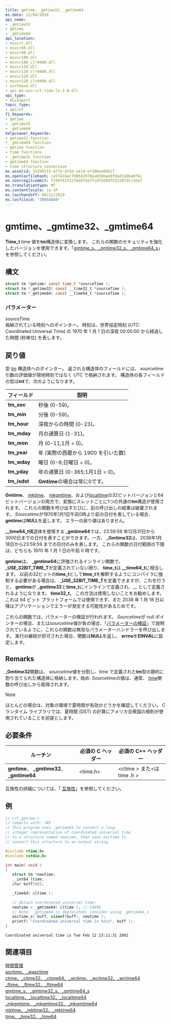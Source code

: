 ```yaml
---
title: gmtime、_gmtime32、_gmtime64
ms.date: 11/04/2016
api_name:
- _gmtime32
- gmtime
- _gmtime64
api_location:
- msvcrt.dll
- msvcr80.dll
- msvcr90.dll
- msvcr100.dll
- msvcr100_clr0400.dll
- msvcr110.dll
- msvcr110_clr0400.dll
- msvcr120.dll
- msvcr120_clr0400.dll
- ucrtbase.dll
- api-ms-win-crt-time-l1-1-0.dll
api_type:
- DLLExport
topic_type:
- apiref
f1_keywords:
- gmtime
- _gmtime32
- _gmtime64
helpviewer_keywords:
- gmtime32 function
- _gmtime64 function
- gmtime function
- time functions
- _gmtime32 function
- gmtime64 function
- time structure conversion
ms.assetid: 315501f3-477e-475d-a414-ef100ee0db27
ms.openlocfilehash: ca5f424ac7006d2976ea03bbae9f0ad3a96abf6c
ms.sourcegitcommit: f19474151276d47da77cdfd20df53128fdcc3ea7
ms.translationtype: MT
ms.contentlocale: ja-JP
ms.lasthandoff: 09/12/2019
ms.locfileid: "70954849"
---
```

# <a name="gmtime-_gmtime32-_gmtime64"></a>gmtime、_gmtime32、_gmtime64

**Time_t** time 値を**tm**構造体に変換します。 これらの関数のセキュリティを強化したバージョンを使用できます。「[gmtime_s、_gmtime32_s、_gmtime64_s](gmtime-s-gmtime32-s-gmtime64-s.md)」を参照してください。

## <a name="syntax"></a>構文

```C
struct tm *gmtime( const time_t *sourceTime );
struct tm *_gmtime32( const __time32_t *sourceTime );
struct tm *_gmtime64( const __time64_t *sourceTime );
```

### <a name="parameters"></a>パラメーター

*sourceTime*<br/>
格納されている時刻へのポインター。 時刻は、世界協定時刻 (UTC: Coordinated Universal Time) の 1970 年 1 月 1 日の深夜 00:00:00 から経過した時間 (秒単位) を表します。

## <a name="return-value"></a>戻り値

型 [tm](../../c-runtime-library/standard-types.md) 構造体へのポインター。 返される構造体のフィールドには、 *sourcetime*引数の評価値が現地時刻ではなく UTC で格納されます。 構造体の各フィールドの型は**int**で、次のようになります。

|フィールド|説明|
|-|-|
|**tm_sec**|秒後 (0-59)。|
|**tm_min**|分後 (0-59)。|
|**tm_hour**|深夜からの時間 (0-23)。|
|**tm_mday**|月の通算日 (1-31)。|
|**tm_mon**|月 (0-11;1月 = 0)。|
|**tm_year**|年 (実際の西暦から 1900 を引いた数)|
|**tm_wday**|曜日 (0-6;日曜日 = 0)。|
|**tm_yday**|年の通算日 (0-365;1月1日 = 0)。|
|**tm_isdst**|**Gmtime**の場合は常に0です。|

**Gmtime**、 [mktime](mktime-mktime32-mktime64.md)、 [mkgmtime](mkgmtime-mkgmtime32-mkgmtime64.md)、および[localtime](localtime-localtime32-localtime64.md)の32ビットバージョンと64ビットバージョンの両方で、変換にスレッドごとに1つの共通の**tm**構造が使用されます。 これらの関数を呼び出すたびに、前の呼び出しの結果は破棄されます。 *Sourcetime*が1970年1月1日午前0時より前の日付を表している場合、 **gmtime**は**NULL**を返します。 エラーの戻り値はありません。

**__time64_t**構造体を使用する **_gmtime64**では、23:59:59 年12月31日から3000日までの日付を表すことができます。一方、 **_Gmtime32**は、2038年1月18日から23:59:59 までの日付のみを表します。 これらの関数の日付範囲の下限は、どちらも 1970 年 1 月 1 日の午前 0 時です。

**gmtime**は、 **_gmtime64**に評価されるインライン関数で、 **_USE_32BIT_TIME_T**が定義されていない限り、 **time_t**は **__time64_t**に相当します。 以前の32ビットの**time_t**として**time_t**を解釈するようにコンパイラに強制する必要がある場合は、 **_USE_32BIT_TIME_T**を定義できますが、これを行うと、 **gmtime**が **_gmtime32**と**time_t**にインラインで定義され、__ として定義されるようになります。 **time32_t**。 この方法は使用しないことをお勧めします。これは 64 ビット プラットフォームでは使用できず、また 2038 年 1 月 18 日以降はアプリケーションでエラーが発生する可能性があるためです。

これらの関数では、パラメーターの検証が行われます。 *Sourcetime*が null ポインターの場合、または*sourcetime*値が負の場合、「[パラメーターの検証](../../c-runtime-library/parameter-validation.md)」で説明されているように、これらの関数は無効なパラメーターハンドラーを呼び出します。 実行の継続が許可された場合、関数は**NULL**を返し、 **errno**を**EINVAL**に設定します。

## <a name="remarks"></a>Remarks

**_Gmtime32**関数は、 *sourcetime*値を分割し、time で定義された**tm**型の静的に割り当てられた構造体に格納します。始め. *Sourcetime*の値は、通常、 [time](time-time32-time64.md)関数の呼び出しから取得されます。

> [!NOTE]
> ほとんどの場合は、対象の環境で夏時間が有効かどうかを確認してください。 C ランタイム ライブラリでは、夏時間 (DST) の計算にアメリカ合衆国の規則が使用されていることを前提とします。

## <a name="requirements"></a>必要条件

|ルーチン|必須の C ヘッダー|必須の C++ ヘッダー|
|-------------|---------------------|-|
|**gmtime**、 **_gmtime32**、 **_gmtime64**|\<time.h>|\<ctime > また\<は time .h >|

互換性の詳細については、「 [互換性](../../c-runtime-library/compatibility.md)」を参照してください。

## <a name="example"></a>例

```C
// crt_gmtime.c
// compile with: /W3
// This program uses _gmtime64 to convert a long-
// integer representation of coordinated universal time
// to a structure named newtime, then uses asctime to
// convert this structure to an output string.

#include <time.h>
#include <stdio.h>

int main( void )
{
   struct tm *newtime;
   __int64 ltime;
   char buff[80];

   _time64( &ltime );

   // Obtain coordinated universal time:
   newtime = _gmtime64( &ltime ); // C4996
   // Note: _gmtime64 is deprecated; consider using _gmtime64_s
   asctime_s( buff, sizeof(buff), newtime );
   printf( "Coordinated universal time is %s\n", buff );
}
```

```Output
Coordinated universal time is Tue Feb 12 23:11:31 2002
```

## <a name="see-also"></a>関連項目

[時間管理](../../c-runtime-library/time-management.md)<br/>
[asctime、_wasctime](asctime-wasctime.md)<br/>
[ctime、_ctime32、_ctime64、_wctime、_wctime32、_wctime64](ctime-ctime32-ctime64-wctime-wctime32-wctime64.md)<br/>
[_ftime、_ftime32、_ftime64](ftime-ftime32-ftime64.md)<br/>
[gmtime_s、_gmtime32_s、_gmtime64_s](gmtime-s-gmtime32-s-gmtime64-s.md)<br/>
[localtime、_localtime32、_localtime64](localtime-localtime32-localtime64.md)<br/>
[_mkgmtime、_mkgmtime32、_mkgmtime64](mkgmtime-mkgmtime32-mkgmtime64.md)<br/>
[mktime、_mktime32、_mktime64](mktime-mktime32-mktime64.md)<br/>
[time、_time32、_time64](time-time32-time64.md)<br/>
